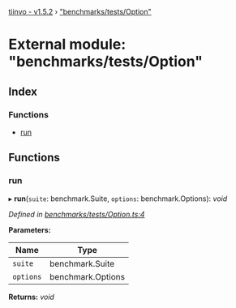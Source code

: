 [tiinvo - v1.5.2](../README.md) › ["benchmarks/tests/Option"](_benchmarks_tests_option_.md)

# External module: "benchmarks/tests/Option"

## Index

### Functions

* [run](_benchmarks_tests_option_.md#run)

## Functions

###  run

▸ **run**(`suite`: benchmark.Suite, `options`: benchmark.Options): *void*

*Defined in [benchmarks/tests/Option.ts:4](https://github.com/OctoD/tiinvo/blob/7d2a102/src/benchmarks/tests/Option.ts#L4)*

**Parameters:**

Name | Type |
------ | ------ |
`suite` | benchmark.Suite |
`options` | benchmark.Options |

**Returns:** *void*
